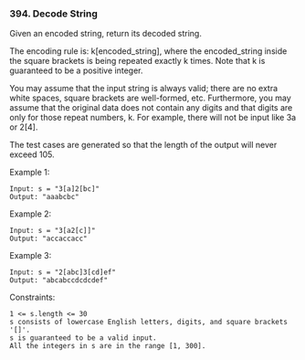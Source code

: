 ### 394. Decode String

Given an encoded string, return its decoded string.

The encoding rule is: k[encoded_string], where the encoded_string inside the square brackets is being repeated exactly k times. Note that k is guaranteed to be a positive integer.

You may assume that the input string is always valid; there are no extra white spaces, square brackets are well-formed, etc. Furthermore, you may assume that the original data does not contain any digits and that digits are only for those repeat numbers, k. For example, there will not be input like 3a or 2[4].

The test cases are generated so that the length of the output will never exceed 105.

 

Example 1:

    Input: s = "3[a]2[bc]"
    Output: "aaabcbc"

Example 2:

    Input: s = "3[a2[c]]"
    Output: "accaccacc"

Example 3:

    Input: s = "2[abc]3[cd]ef"
    Output: "abcabccdcdcdef"

 

Constraints:

    1 <= s.length <= 30
    s consists of lowercase English letters, digits, and square brackets '[]'.
    s is guaranteed to be a valid input.
    All the integers in s are in the range [1, 300].

